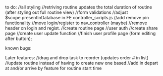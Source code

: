 to do:
//all styling
//retriving routine updates the total duration of routine (after styling out full routine view)
//form validations
//adjust $scope.presentInDatabase in FE controller_scripts.js
//add remove pin functionality
//move login/register to nav_controller (maybe)
//remove header on login and regist.
//create routine page
//user auth
//create share page
//create user update function
//finish user profile page (form editing after button);




known bugs:

Later features:
//drag and drop task to reorder (updates order # in list)
//update routine instead of having to create new one based
//add in depart at and/or arrive by feature for routine start time